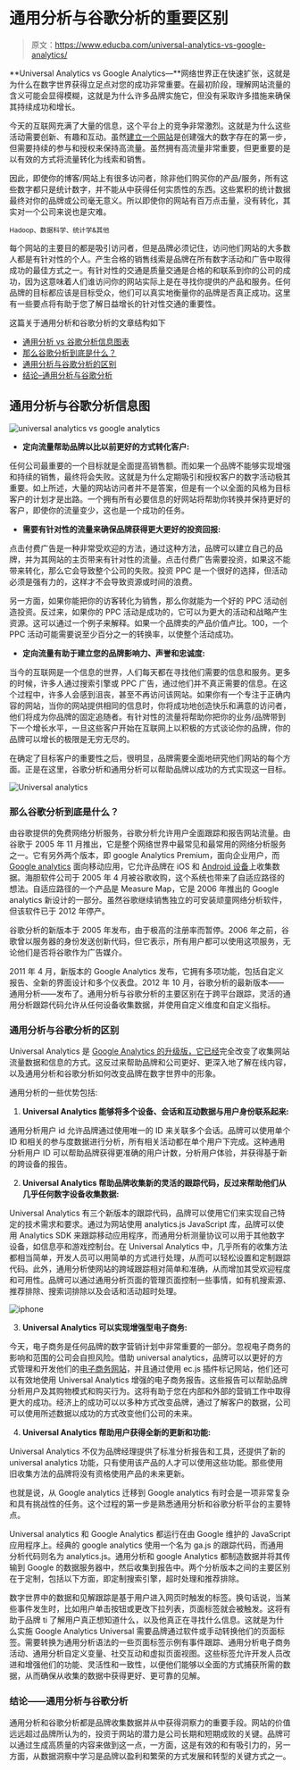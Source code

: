 # 通用分析与谷歌分析的重要区别

> 原文：<https://www.educba.com/universal-analytics-vs-google-analytics/>

**Universal Analytics vs Google Analytics—**网络世界正在快速扩张，这就是为什么在数字世界获得立足点对您的成功非常重要。在最初阶段，理解网站流量的含义可能会显得模糊，这就是为什么许多品牌实施它，但没有采取许多措施来确保其持续成功和增长。

今天的互联网充满了大量的信息，这个平台上的竞争非常激烈。这就是为什么这些活动需要创新、有趣和互动。虽然[建立一个网站](https://www.educba.com/online-website-builder/)是创建强大的数字存在的第一步，但需要持续的参与和授权来保持高流量。虽然拥有高流量非常重要，但更重要的是以有效的方式将流量转化为线索和销售。

因此，即使你的博客/网站上有很多访问者，除非他们购买你的产品/服务，所有这些数字都只是统计数字，并不能从中获得任何实质性的东西。这些累积的统计数据最终对你的品牌或公司毫无意义。所以即使你的网站有百万点击量，没有转化，其实对一个公司来说也是灾难。

<small>Hadoop、数据科学、统计学&其他</small>

每个网站的主要目的都是吸引访问者，但是品牌必须记住，访问他们网站的大多数人都是有针对性的个人。产生合格的销售线索是品牌在所有数字活动和广告中取得成功的最佳方式之一。有针对性的交通是质量交通是合格的和联系到你的公司的成功，因为这意味着人们谁访问你的网站实际上是在寻找你提供的产品和服务。任何品牌的目标都应该是目标受众，他们可以真实地衡量你的品牌是否真正成功。这里有一些要点将有助于您了解日益增长的针对性交通的重要性。

这篇关于通用分析和谷歌分析的文章结构如下

*   [通用分析 vs 谷歌分析信息图表](#vs)
*   [那么谷歌分析到底是什么？](#exactly)
*   [通用分析与谷歌分析的区别](#Differences)
*   [结论–通用分析与谷歌分析](#Conclusion)

## 通用分析与谷歌分析信息图

![universal analytics vs google analytics](img/52483f8f9e07afa465dad353f2b4deb5.png)



*   **定向流量帮助品牌以比以前更好的方式转化客户:**

任何公司最重要的一个目标就是全面提高销售额。而如果一个品牌不能够实现增强和持续的销售，最终将会失败。这就是为什么定期吸引和授权客户的数字活动极其重要。如上所述，大量的网站访问者并不是答案，但是有一个以全面的风格为目标客户的计划才是出路。一个拥有所有必要信息的好网站将帮助你转换并保持更好的客户，即使你的流量变少，这也是一个成功的任务。

*   **需要有针对性的流量来确保品牌获得更大更好的投资回报:**

点击付费广告是一种非常受欢迎的方法，通过这种方法，品牌可以建立自己的品牌，并为其网站的主页带来有针对性的流量。点击付费广告需要投资，如果这不能带来转化，那么它会导致整个公司的失败。投资 PPC 是一个很好的选择，但活动必须是强有力的，这样才不会导致资源或时间的浪费。

另一方面，如果你能把你的访客转化为销售，那么你就能为一个好的 PPC 活动创造投资。反过来，如果你的 PPC 活动是成功的，它可以为更大的活动和战略产生资源。这可以通过一个例子来解释。如果一个品牌卖的产品价值卢比。100，一个 PPC 活动可能需要说至少百分之一的转换率，以使整个活动成功。

*   **定向流量有助于建立您的品牌影响力、声誉和忠诚度:**

当今的互联网是一个信息的世界，人们每天都在寻找他们需要的信息和服务。更多的时候，许多人通过搜索引擎或 PPC 广告，通过他们并不真正需要的信息。在这个过程中，许多人会感到沮丧，甚至不再访问该网站。如果你有一个专注于正确内容的网站，当你的网站提供相同的信息时，你将成功地创造快乐和满意的访问者，他们将成为你品牌的固定追随者。有针对性的流量将帮助你把你的业务/品牌带到下一个增长水平，一旦这些客户开始在互联网上以积极的方式谈论你的品牌，你的品牌可以增长的极限是无穷无尽的。

在确定了目标客户的重要性之后，很明显，品牌需要全面地研究他们网站的每个方面。正是在这里，谷歌分析和通用分析可以帮助品牌以成功的方式实现这一目标。

![Universal analytics](img/c9871dd4ecbbefa4b797a8775a73752f.png)



### 那么谷歌分析到底是什么？

由谷歌提供的免费网络分析服务，谷歌分析允许用户全面跟踪和报告网站流量。由谷歌于 2005 年 11 月推出，它是整个网络世界中最常见和最常用的网络分析服务之一。它有另外两个版本，即 google Analytics Premium，面向企业用户，而 [Google analytics](https://www.educba.com/google-analytics-alternatives/) 面向移动应用，它允许品牌在 iOS 和 [Android 设备](https://www.educba.com/android-operating-system/)上收集数据。海胆软件公司于 2005 年 4 月被谷歌收购，这个系统也带来了自适应路径的想法。自适应路径的一个产品是 Measure Map，它是 2006 年推出的 Google analytics 新设计的一部分。虽然谷歌继续销售独立的可安装顽童网络分析软件，但该软件已于 2012 年停产。

谷歌分析的新版本于 2005 年发布，由于极高的注册率而暂停。2006 年之前，谷歌曾以服务器的身份发送创新代码，但它表示，所有用户都可以使用这项服务，无论他们是否将谷歌作为广告媒介。

2011 年 4 月，新版本的 Google Analytics 发布，它拥有多项功能，包括自定义报告、全新的界面设计和多个仪表盘。2012 年 10 月，谷歌分析的最新版本——通用分析——发布了。通用分析与谷歌分析的主要区别在于跨平台跟踪，灵活的通用分析跟踪代码允许从任何设备收集数据，并使用自定义维度和自定义指标。

### 通用分析与谷歌分析的区别

Universal Analytics 是 [Google Analytics 的升级版，它已经](https://www.educba.com/how-to-use-google-analytics/)完全改变了收集网站流量数据和信息的方式。这反过来帮助品牌和公司更好、更深入地了解在线内容，以及通用分析和谷歌分析如何改变品牌在数字世界中的形象。

通用分析的一些优势包括:

1.  **Universal Analytics 能够将多个设备、会话和互动数据与用户身份联系起来:**

通用分析用户 id 允许品牌通过使用唯一的 ID 来关联多个会话。品牌可以使用单个 ID 和相关的参与度数据进行分析，所有相关活动都在单个用户下完成。这种通用分析用户 ID 可以帮助品牌获得更准确的用户计数，分析用户体验，并获得基于新的跨设备的报告。

2.  **Universal Analytics 帮助品牌收集新的灵活的跟踪代码，反过来帮助他们从几乎任何数字设备收集数据:**

Universal Analytics 有三个新版本的跟踪代码，品牌可以使用它们来实现自己特定的技术需求和要求。通过为网站使用 analytics.js JavaScript 库，品牌可以使用 Analytics SDK 来跟踪移动应用程序，而通用分析测量协议可以用于其他数字设备，如信息亭和游戏控制台。在 Universal Analytics 中，几乎所有的收集方法都相当简单，开发人员可以用简单的方式进行处理，从而可以轻松设置和定制跟踪代码。此外，通用分析使网站的跨域跟踪相对简单和准确，从而增加其受欢迎程度和可用性。品牌可以通过通用分析页面的管理页面控制一些事情，如有机搜索源、推荐排除、搜索词排除以及会话和活动超时处理。

![iphone](img/10fef4a810efb90bc45e88c46e34bdbc.png)



3.  **Universal Analytics 可以实现增强型电子商务:**

今天，电子商务是任何品牌的数字营销计划中非常重要的一部分。忽视电子商务的影响和范围的公司会自担风险。借助 universal analytics，品牌可以以更好的方式管理和开发他们的[电子商务网站](https://www.educba.com/ecommerce-shopping-websites/)，并且通过使用 ec.js 插件标记网站，他们还可以有效地使用 Universal Analytics 增强的电子商务报告。这些报告可以帮助品牌分析用户及其购物模式和购买行为。这将有助于您在内部和外部的营销工作中取得更大的成功。经济上的成功可以以多种方式改变品牌，通过了解客户的数据，公司可以使用所述数据以成功的方式改变他们公司的未来。

4.  **Universal Analytics 帮助用户获得全新的更新和功能:**

Universal Analytics 不仅为品牌经理提供了标准分析报告和工具，还提供了新的 universal analytics 功能，只有使用该产品的人才可以使用这些功能。那些使用旧收集方法的品牌将没有资格使用产品的未来更新。

也就是说，从 Google analytics 迁移到 Google analytics 有时会是一项非常复杂和具有挑战性的任务。这个过程的第一步是熟悉通用分析和谷歌分析平台的主要特点。

Universal analytics 和 Google Analytics 都运行在由 Google 维护的 JavaScript 应用程序上。经典的 google analytics 使用一个名为 ga.js 的跟踪代码，而通用分析代码则名为 analytics.js。通用分析和 google Analytics 都制造数据并将其传输到 Google 的数据服务器中，然后收集到报告中。两个分析版本之间的主要区别在于定制，包括以下方面，即定制搜索引擎，超时处理和推荐排除。

数字世界中的数据和见解跟踪是基于用户进入网页时触发的标签。换句话说，当某些事件发生时，比如用户单击按钮或更改下拉列表，页面标签就会被触发。这将有助于品牌 ti 了解用户真正想知道什么，以及他真正在寻找什么信息。这就是为什么实施 Google Analytics Universal 需要品牌通过软件或手动转换他们的页面标签。需要转换为通用分析语法的一些页面标签示例有事件跟踪、通用分析电子商务活动、通用分析自定义变量、社交互动和虚拟页面视图。这些标签允许开发人员改进和增强他们的功能、灵活性和一致性，以便他们能够以全面的方式捕获所需的数据，从而确保从收集的数据中获得更好、更可靠的见解。

### 结论——通用分析与谷歌分析

通用分析和谷歌分析都是品牌收集数据并从中获得洞察力的重要手段。网站的价值远远超过品牌所认为的，投资于网站的潜力是公司长期和短期成败的关键。品牌可以通过生成高质量的内容来做到这一点，一方面，这是有效的和有吸引力的，另一方面，从数据洞察中学习是品牌以盈利和繁荣的方式发展和转型的关键方式之一。





